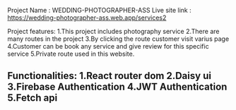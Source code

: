 
Project Name : WEDDING-PHOTOGRAPHER-ASS
Live site link : https://wedding-photographer-ass.web.app/services2

Project features:
1.This project includes photography service
2.There are many routes in the project
3.By clicking the route customer visit varius page
4.Customer can be book any service and give review for this specific service
5.Private route used in this website.

Functionalities:
1.React router dom
2.Daisy ui
3.Firebase Authentication
4.JWT Authentication
5.Fetch api
-----------